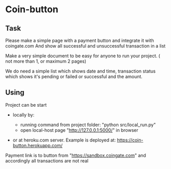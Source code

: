 # Coin-button

## Task 
Please make a simple page with a payment button and integrate it with coingate.com
And show all successful and unsuccessful transaction in a list

Make a very simple document to be easy for anyone to run your project.
( not more than 1, or maximum 2 pages)

We do need a simple list which shows date and time, transaction status which shows it's pending or failed or successful and the amount.

## Using
Project can be start
* locally by:
    * running command from project folder: "python src/local_run.py"
    * open local-host page "http://127.0.0.1:5000/" in browser

* or at heroku.com server. Example is deployed at: https://coin-button.herokuapp.com/

Payment link is to button from "https://sandbox.coingate.com" and accordingly all transactions are not real